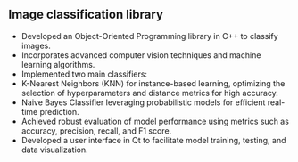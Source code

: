 ## Image classification library
* Developed an Object-Oriented Programming library in C++ to classify	images.
* Incorporates advanced computer vision techniques and machine learning	algorithms.
* Implemented two main classifiers: 
 * K-Nearest Neighbors (KNN) for	instance-based learning, optimizing the selection of hyperparameters and distance metrics for high accuracy.
 * Naive Bayes Classifier leveraging	probabilistic models for efficient real-time prediction.
* Achieved robust	evaluation of model performance using metrics such as accuracy, precision, 	recall, and F1 score.
* Developed a user interface in Qt to facilitate model	training, testing, and data visualization.
